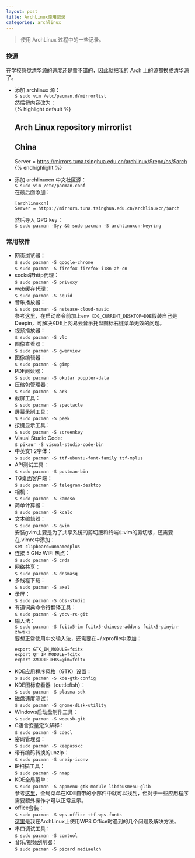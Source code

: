 ```yaml
---
layout: post
title: ArchLinux使用记录
categories: archlinux
---
```


> 使用 ArchLinux 过程中的一些记录。

<!-- more -->

### 换源  
在学校感觉[清华源](https://mirror.tuna.tsinghua.edu.cn/)的速度还是蛮不错的，因此就把我的 Arch 上的源都换成清华源了。  
* 添加 archlinux 源：  
  `$ sudo vim /etc/pacman.d/mirrorlist`  
  然后将内容改为：  
  {% highlight default %}
  ##  
  ## Arch Linux repository mirrorlist  
  ##  
    
  ## China  
  Server = https://mirrors.tuna.tsinghua.edu.cn/archlinux/$repo/os/$arch  
  {% endhighlight %}
* 添加 archlinuxcn 中文社区源：  
  `$ sudo vim /etc/pacman.conf`  
  在最后面添加：  
  ```
  [archlinuxcn]  
  Server = https://mirrors.tuna.tsinghua.edu.cn/archlinuxcn/$arch  
  ```
  然后导入 GPG key：  
  `$ sudo pacman -Syy && sudo pacman -S archlinuxcn-keyring`  

### 常用软件
* 网页浏览器：  
  `$ sudo pacman -S google-chrome`  
  `$ sudo pacman -S firefox firefox-i18n-zh-cn`  
* socks转http代理：  
  `$ sudo pacman -S privoxy`  
* web缓存代理：  
  `$ sudo pacman -S squid`  
* 音乐播放器：  
  `$ sudo pacman -S netease-cloud-music`  
  参考[这里](https://forum.ubuntu.org.cn/viewtopic.php?f=74&t=484624)，在启动命令前加上`env XDG_CURRENT_DESKTOP=DDE`假装自己是Deepin，可解决KDE上网易云音乐托盘图标右键菜单无效的问题。
* 视频播放器：  
  `$ sudo pacman -S vlc`  
* 图像查看器：  
  `$ sudo pacman -S gwenview`  
* 图像编辑器：  
  `$ sudo pacman -S gimp`
* PDF阅读器：  
  `$ sudo pacman -S okular poppler-data`  
* 压缩包管理器：  
  `$ sudo pacman -S ark`  
* 截屏工具：  
  `$ sudo pacman -S spectacle`  
* 屏幕录制工具：  
  `$ sudo pacman -S peek`  
* 按键显示工具：  
  `$ sudo pacman -S screenkey`  
* Visual Studio Code:    
  `$ pikaur -S visual-studio-code-bin`  
* 中英文1:2字体：  
  `$ sudo pacman -S ttf-ubuntu-font-family ttf-mplus`
* API测试工具：  
  `$ sudo pacman -S postman-bin`
* TG桌面客户端：  
  `$ sudo pacman -S telegram-desktop`  
* 相机：  
  `$ sudo pacman -S kamoso`  
* 简单计算器：  
  `$ sudo pacman -S kcalc`  
* 文本编辑器：  
  `$ sudo pacman -S gvim`  
  安装gvim主要是为了共享系统的剪切版和终端中vim的剪切版，还需要在.vimrc中添加：  
  `set clipboard=unnamedplus`    
* 连接 5 GHz WiFi 热点：  
  `$ sudo pacman -S crda`  
* 网络共享：  
  `$ sudo pacman -S dnsmasq`  
* 多线程下载：  
  `$ sudo pacman -S axel`  
* 录屏：  
  `$ sudo pacman -S obs-studio`  
* 有道词典命令行翻译工具：  
  `$ sudo pacman -S ydcv-rs-git`  
* 输入法：  
  `$ sudo pacman -S fcitx5-im fcitx5-chinese-addons fcitx5-pinyin-zhwiki`  
  要想正常使用中文输入法，还需要在~/.xprofile中添加：  
  ```
  export GTK_IM_MODULE=fcitx  
  export QT_IM_MODULE=fcitx  
  export XMODIFIERS=@im=fcitx  
  ```
* KDE应用程序风格（GTK）设置：  
  `$ sudo pacman -S kde-gtk-config`  
* KDE图标查看器（cuttlefish）：  
  `$ sudo pacman -S plasma-sdk`  
* 磁盘速度测试：  
  `$ sudo pacman -S gnome-disk-utility`  
* Windows启动盘制作工具：  
  `$ sudo pacman -S woeusb-git`
* C语言变量定义解释：  
  `$ sudo pacman -S cdecl`  
* 密码管理器：  
  `$ sudo pacman -S keepassxc`  
* 带有编码转换的unzip：  
  `$ sudo pacman -S unzip-iconv`  
* IP扫描工具：  
  `$ sudo pacman -S nmap`  
* KDE全局菜单：  
  `$ sudo pacman -S appmenu-gtk-module libdbusmenu-glib`  
  参考[这里](https://forum.manjaro.org/t/gtk-global-menu-in-plasma-5-13/42112)，全局菜单在KDE自带的小部件中就可以找到，但对于一些应用程序需要额外操作才可以正常显示。  
* office套装：  
  `$ sudo pacman -S wps-office ttf-wps-fonts`  
  [这里](/2018/06/13/WPS-Office使用记录/)是我在ArchLinux上使用WPS Office时遇到的几个问题及解决方法。  
* 串口调试工具：  
  `$ sudo pacman -S comtool`  
* 音乐/视频刮削器：  
  `$ sudo pacman -S picard mediaelch`  
